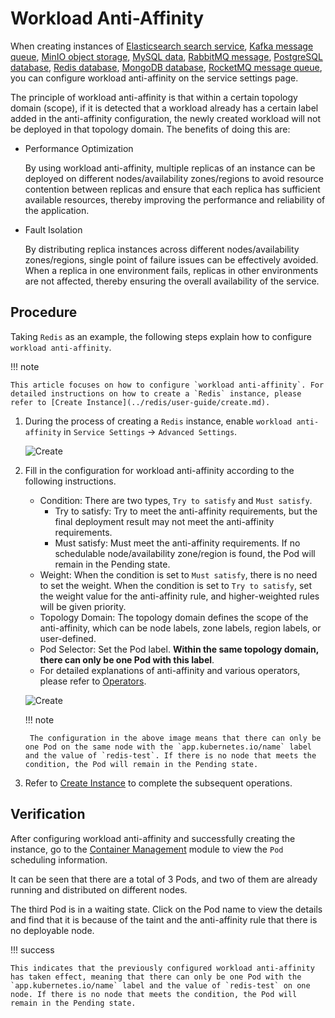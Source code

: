 # Workload Anti-Affinity

When creating instances of [Elasticsearch search service](../elasticsearch/intro/index.md), [Kafka message queue](../kafka/intro/index.md), [MinIO object storage](../minio/intro/index.md), [MySQL data](../mysql/intro/index.md), [RabbitMQ message](../rabbitmq/intro/index.md), [PostgreSQL database](../postgresql/intro/index.md), [Redis database](../redis/intro/index.md), [MongoDB database](../mongodb/intro/index.md), [RocketMQ message queue](../rocketmq/intro/index.md), you can configure workload anti-affinity on the service settings page.

The principle of workload anti-affinity is that within a certain topology domain (scope), if it is detected that a workload already has a certain label added in the anti-affinity configuration, the newly created workload will not be deployed in that topology domain. The benefits of doing this are:

- Performance Optimization

    By using workload anti-affinity, multiple replicas of an instance can be deployed on different nodes/availability zones/regions to avoid resource contention between replicas and ensure that each replica has sufficient available resources, thereby improving the performance and reliability of the application.

- Fault Isolation

    By distributing replica instances across different nodes/availability zones/regions, single point of failure issues can be effectively avoided. When a replica in one environment fails, replicas in other environments are not affected, thereby ensuring the overall availability of the service.

## Procedure

Taking `Redis` as an example, the following steps explain how to configure `workload anti-affinity`.

!!! note

    This article focuses on how to configure `workload anti-affinity`. For detailed instructions on how to create a `Redis` instance, please refer to [Create Instance](../redis/user-guide/create.md).

1. During the process of creating a `Redis` instance, enable `workload anti-affinity` in `Service Settings` -> `Advanced Settings`.

    ![Create](images/anti-affinity01.png)

2. Fill in the configuration for workload anti-affinity according to the following instructions.

    - Condition: There are two types, `Try to satisfy` and `Must satisfy`.
        - Try to satisfy: Try to meet the anti-affinity requirements, but the final deployment result may not meet the anti-affinity requirements.
        - Must satisfy: Must meet the anti-affinity requirements. If no schedulable node/availability zone/region is found, the Pod will remain in the Pending state.
    - Weight: When the condition is set to `Must satisfy`, there is no need to set the weight. When the condition is set to `Try to satisfy`, set the weight value for the anti-affinity rule, and higher-weighted rules will be given priority.
    - Topology Domain: The topology domain defines the scope of the anti-affinity, which can be node labels, zone labels, region labels, or user-defined.
    - Pod Selector: Set the Pod label. **Within the same topology domain, there can only be one Pod with this label**.
    - For detailed explanations of anti-affinity and various operators, please refer to [Operators](../../kpanda/user-guide/workloads/pod-config/scheduling-policy.md#_4).

    ![Create](images/anti-affinity02.jpg)
    
    !!! note

        The configuration in the above image means that there can only be one Pod on the same node with the `app.kubernetes.io/name` label and the value of `redis-test`. If there is no node that meets the condition, the Pod will remain in the Pending state.

3. Refer to [Create Instance](../redis/user-guide/create.md) to complete the subsequent operations.

## Verification

After configuring workload anti-affinity and successfully creating the instance, go to the [Container Management](../../kpanda/intro/index.md) module to view the `Pod` scheduling information.


It can be seen that there are a total of 3 Pods, and two of them are already running and distributed on different nodes.

The third Pod is in a waiting state. Click on the Pod name to view the details and find that it is because of the taint and the anti-affinity rule that there is no deployable node.


!!! success

    This indicates that the previously configured workload anti-affinity has taken effect, meaning that there can only be one Pod with the `app.kubernetes.io/name` label and the value of `redis-test` on one node. If there is no node that meets the condition, the Pod will remain in the Pending state.
